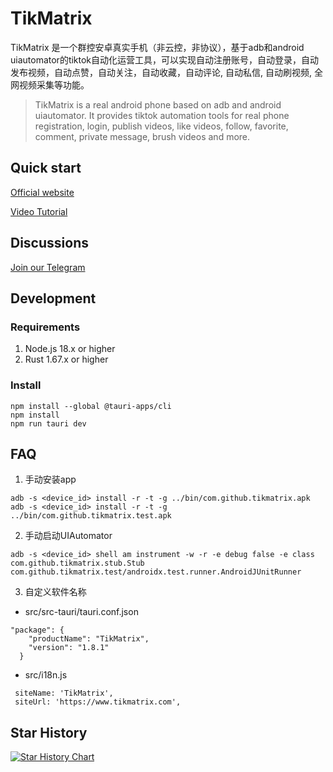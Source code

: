 # TikMatrix

TikMatrix 是一个群控安卓真实手机（非云控，非协议），基于adb和android uiautomator的tiktok自动化运营工具，可以实现自动注册账号，自动登录，自动发布视频，自动点赞，自动关注，自动收藏，自动评论, 自动私信, 自动刷视频, 全网视频采集等功能。
> TikMatrix is a real android phone based on adb and android uiautomator. It provides tiktok automation tools for real phone registration, login, publish videos, like videos, follow, favorite, comment, private message, brush videos and more.

## Quick start

[Official website](https://www.tikmatrix.com)

[Video Tutorial](https://www.youtube.com/@tikmatrix)

## Discussions

[Join our Telegram](https://t.me/+iGhozoBfAbI5YmE1)

## Development

### Requirements

1. Node.js 18.x or higher
2. Rust 1.67.x or higher

### Install

```shell
npm install --global @tauri-apps/cli
npm install
npm run tauri dev
```

## FAQ

1. 手动安装app

```shell
adb -s <device_id> install -r -t -g ../bin/com.github.tikmatrix.apk
adb -s <device_id> install -r -t -g ../bin/com.github.tikmatrix.test.apk
```

2. 手动启动UIAutomator

```shell
adb -s <device_id> shell am instrument -w -r -e debug false -e class com.github.tikmatrix.stub.Stub com.github.tikmatrix.test/androidx.test.runner.AndroidJUnitRunner
```

3. 自定义软件名称

* src/src-tauri/tauri.conf.json

```shell
"package": {
    "productName": "TikMatrix",
    "version": "1.8.1"
  }
```

* src/i18n.js

```shell
 siteName: 'TikMatrix',
 siteUrl: 'https://www.tikmatrix.com',
```

## Star History

[![Star History Chart](https://api.star-history.com/svg?repos=tikmatrix/tiktok-matrix&type=Date)](https://star-history.com/#tikmatrix/tiktok-matrix&Date)
